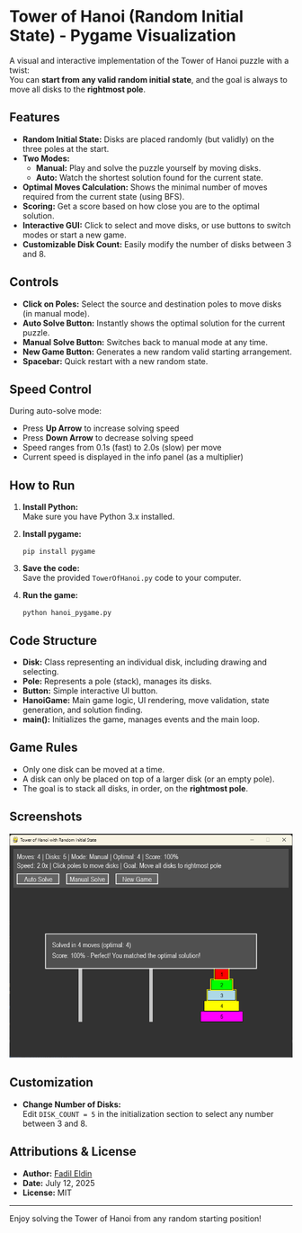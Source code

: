 # Tower of Hanoi (Random Initial State) - Pygame Visualization

A visual and interactive implementation of the Tower of Hanoi puzzle with a twist:  
You can **start from any valid random initial state**, and the goal is always to move all disks to the **rightmost pole**.

## Features

- **Random Initial State:** Disks are placed randomly (but validly) on the three poles at the start.
- **Two Modes:**
  - **Manual:** Play and solve the puzzle yourself by moving disks.
  - **Auto:** Watch the shortest solution found for the current state.
- **Optimal Moves Calculation:** Shows the minimal number of moves required from the current state (using BFS).
- **Scoring:** Get a score based on how close you are to the optimal solution.
- **Interactive GUI:** Click to select and move disks, or use buttons to switch modes or start a new game.
- **Customizable Disk Count:** Easily modify the number of disks between 3 and 8.

## Controls

- **Click on Poles:** Select the source and destination poles to move disks (in manual mode).
- **Auto Solve Button:** Instantly shows the optimal solution for the current puzzle.
- **Manual Solve Button:** Switches back to manual mode at any time.
- **New Game Button:** Generates a new random valid starting arrangement.
- **Spacebar:** Quick restart with a new random state.

## Speed Control

During auto-solve mode:
- Press **Up Arrow** to increase solving speed
- Press **Down Arrow** to decrease solving speed
- Speed ranges from 0.1s (fast) to 2.0s (slow) per move
- Current speed is displayed in the info panel (as a multiplier)

## How to Run

1. **Install Python:**  
   Make sure you have Python 3.x installed.

2. **Install pygame:**  
   ```
   pip install pygame
   ```

3. **Save the code:**  
   Save the provided `TowerOfHanoi.py` code to your computer.

4. **Run the game:**  
   ```
   python hanoi_pygame.py
   ```

## Code Structure

- **Disk:** Class representing an individual disk, including drawing and selecting.
- **Pole:** Represents a pole (stack), manages its disks.
- **Button:** Simple interactive UI button.
- **HanoiGame:** Main game logic, UI rendering, move validation, state generation, and solution finding.
- **main():** Initializes the game, manages events and the main loop.

## Game Rules

- Only one disk can be moved at a time.
- A disk can only be placed on top of a larger disk (or an empty pole).
- The goal is to stack all disks, in order, on the **rightmost pole**.

## Screenshots

*![screenshot.png](screenshot.png)*

## Customization

- **Change Number of Disks:**  
  Edit `DISK_COUNT = 5` in the initialization section to select any number between 3 and 8.

## Attributions & License

- **Author:** [Fadil Eldin](https://github.com/FadilEldin)
- **Date:** July 12, 2025
- **License:** MIT

---

Enjoy solving the Tower of Hanoi from any random starting position!